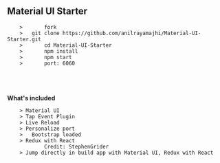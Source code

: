 
Material UI Starter
-

```
	>		fork
	> 	git clone https://github.com/anilrayamajhi/Material-UI-Starter.git
	>		cd Material-UI-Starter
	>		npm install
	>		npm start
	>		port: 6060

```


<br><br><br>
**What's included**

```
	> Material UI
	> Tap Event Plugin
	> Live Reload
	> Personalize port
	>	Bootstrap loaded
	> Redux with React
			Credit:	StephenGrider
	> Jump directly in build app with Material UI, Redux with React		

```
